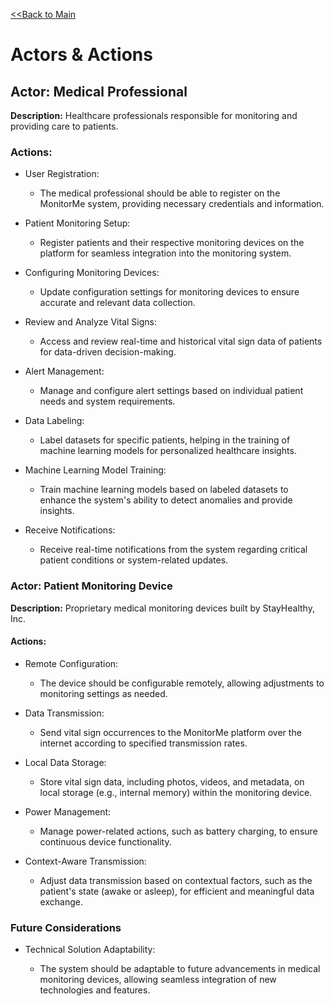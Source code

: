 [<<Back to Main ](/README.md)

#   Actors & Actions
##  Actor: Medical Professional
**Description:** Healthcare professionals responsible for monitoring and providing care to patients.

### Actions:

-   User Registration:

    -   The medical professional should be able to register on the MonitorMe system, providing necessary credentials and information.

-   Patient Monitoring Setup:

    -   Register patients and their respective monitoring devices on the platform for seamless integration into the monitoring system.

-   Configuring Monitoring Devices:

    -   Update configuration settings for monitoring devices to ensure accurate and relevant data collection.

-   Review and Analyze Vital Signs:

    -   Access and review real-time and historical vital sign data of patients for data-driven decision-making.

-   Alert Management:

    -   Manage and configure alert settings based on individual patient needs and system requirements.

-   Data Labeling:

    -   Label datasets for specific patients, helping in the training of machine learning models for personalized healthcare insights.

-   Machine Learning Model Training:

    -   Train machine learning models based on labeled datasets to enhance the system's ability to detect anomalies and provide insights.

-   Receive Notifications:

    -   Receive real-time notifications from the system regarding critical patient conditions or system-related updates.

### Actor: Patient Monitoring Device
**Description:** Proprietary medical monitoring devices built by StayHealthy, Inc.

####    Actions:

-   Remote Configuration:

    -   The device should be configurable remotely, allowing adjustments to monitoring settings as needed.

-   Data Transmission:

    -   Send vital sign occurrences to the MonitorMe platform over the internet according to specified transmission rates.

-   Local Data Storage:

    -   Store vital sign data, including photos, videos, and metadata, on local storage (e.g., internal memory) within the monitoring device.

-   Power Management:

    -   Manage power-related actions, such as battery charging, to ensure continuous device functionality.

-   Context-Aware Transmission:

    -   Adjust data transmission based on contextual factors, such as the patient's state (awake or asleep), for efficient and meaningful data exchange.

### Future Considerations

-   Technical Solution Adaptability:

    -   The system should be adaptable to future advancements in medical monitoring devices, allowing seamless integration of new technologies and features.
